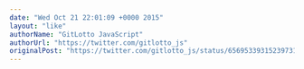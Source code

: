 ```yaml
---
date: "Wed Oct 21 22:01:09 +0000 2015"
layout: "like"
authorName: "GitLotto JavaScript"
authorUrl: "https://twitter.com/gitlotto_js"
originalPost: "https://twitter.com/gitlotto_js/status/656953393152397312"
---
```

